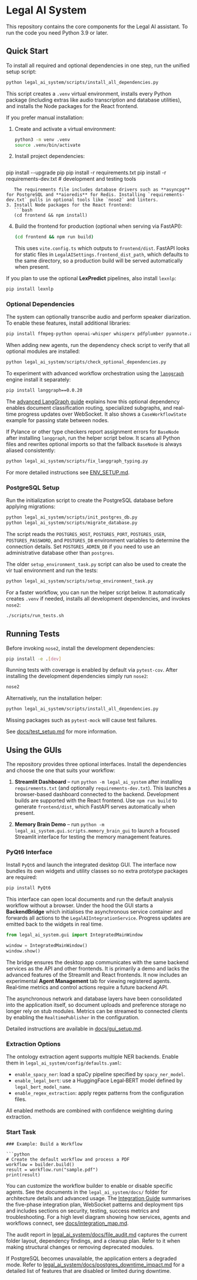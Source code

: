 # Legal AI System

This repository contains the core components for the Legal AI assistant. To run the code you need Python 3.9 or later.

## Quick Start

To install all required and optional dependencies in one step, run the unified setup script:

```bash
python legal_ai_system/scripts/install_all_dependencies.py
```

This script creates a `.venv` virtual environment, installs every Python package (including extras like audio transcription and database utilities), and installs the Node packages for the React frontend.

If you prefer manual installation:
1. Create and activate a virtual environment:
   ```bash
   python3 -m venv .venv
   source .venv/bin/activate
   ```
2. Install project dependencies:
   ```bash
pip install --upgrade pip
pip install -r requirements.txt
pip install -r requirements-dev.txt  # development and testing tools
```
   The requirements file includes database drivers such as **asyncpg** for PostgreSQL and **aioredis** for Redis. Installing `requirements-dev.txt` pulls in optional tools like `nose2` and linters.
3. Install Node packages for the React frontend:
   ```bash
   (cd frontend && npm install)
   ```
4. Build the frontend for production (optional when serving via FastAPI):
   ```bash
   (cd frontend && npm run build)
   ```
   This uses `vite.config.ts` which outputs to `frontend/dist`. FastAPI looks for
   static files in `LegalAISettings.frontend_dist_path`, which defaults to the same directory,
   so a production build will be served automatically when present.

If you plan to use the optional **LexPredict** pipelines, also install `lexnlp`:
```bash
pip install lexnlp
```

### Optional Dependencies

The system can optionally transcribe audio and perform speaker diarization. To
enable these features, install additional libraries:

```bash
pip install ffmpeg-python openai-whisper whisperx pdfplumber pyannote.audio
```

When adding new agents, run the dependency check script to verify that all
optional modules are installed:

```bash
python legal_ai_system/scripts/check_optional_dependencies.py
```

To experiment with advanced workflow orchestration using the
[`langgraph`](https://pypi.org/project/langgraph/) engine install it
separately:

```bash
pip install langgraph==0.0.20
```

The [advanced LangGraph guide](legal_ai_system/docs/advanced_langgraph.md) explains how this
optional dependency enables document classification routing, specialized
subgraphs, and real-time progress updates over WebSocket. It also shows a
`CaseWorkflowState` example for passing state between nodes.

If Pylance or other type checkers report assignment errors for ``BaseNode``
after installing ``langgraph``, run the helper script below. It scans all Python
files and rewrites optional imports so that the fallback ``BaseNode`` is always
aliased consistently:

```bash
python legal_ai_system/scripts/fix_langgraph_typing.py
```

For more detailed instructions see [ENV_SETUP.md](legal_ai_system/docs/ENV_SETUP.md).

### PostgreSQL Setup

Run the initialization script to create the PostgreSQL database before applying migrations:

```bash
python legal_ai_system/scripts/init_postgres_db.py
python legal_ai_system/scripts/migrate_database.py
```

The script reads the `POSTGRES_HOST`, `POSTGRES_PORT`, `POSTGRES_USER`, `POSTGRES_PASSWORD`, and
`POSTGRES_DB` environment variables to determine the connection details. Set `POSTGRES_ADMIN_DB` if
you need to use an administrative database other than `postgres`.

The older `setup_environment_task.py` script can also be used to create the vir
tual environment and run the tests:
```bash
python legal_ai_system/scripts/setup_environment_task.py
```
For a faster workflow, you can run the helper script below. It automatically
creates `.venv` if needed, installs all development dependencies, and invokes
`nose2`:

```bash
./scripts/run_tests.sh
```

## Running Tests

Before invoking `nose2`, install the development dependencies:

```bash
pip install -e .[dev]
```

Running tests with coverage is enabled by default via `pytest-cov`. After
installing the development dependencies simply run `nose2`:

```bash
nose2
```

Alternatively, run the installation helper:

```bash
python legal_ai_system/scripts/install_all_dependencies.py
```

Missing packages such as `pytest-mock` will cause test failures.

See [docs/test_setup.md](legal_ai_system/docs/test_setup.md) for more information.

## Using the GUIs

The repository provides three optional interfaces. Install the dependencies and
choose the one that suits your workflow:

1. **Streamlit Dashboard** – run `python -m legal_ai_system` after installing
   `requirements.txt` (and optionally `requirements-dev.txt`). This launches a browser-based dashboard connected to the
   backend. Development builds are supported with the React frontend.
   Use `npm run build` to generate `frontend/dist`, which FastAPI serves
   automatically when present.

2. **Memory Brain Demo** – run
   `python -m legal_ai_system.gui.scripts.memory_brain_gui` to launch a focused
   Streamlit interface for testing the memory management features.

### PyQt6 Interface

Install `PyQt6` and launch the integrated desktop GUI. The interface now bundles
its own widgets and utility classes so no extra prototype packages are
required:

```bash
pip install PyQt6

```

This interface can open local documents and run the default analysis workflow
without a browser. Under the hood the GUI starts a **BackendBridge** which
initialises the asynchronous service container and forwards all actions to the
`LegalAIIntegrationService`. Progress updates are emitted back to the widgets in
real time.

```python
from legal_ai_system.gui import IntegratedMainWindow

window = IntegratedMainWindow()
window.show()
```

The bridge ensures the desktop app communicates with the same backend services
as the API and other frontends. It is primarily a demo and lacks the advanced
features of the Streamlit and React frontends.
It now includes an experimental **Agent Management** tab for viewing registered
agents. Real‑time metrics and control actions require a future backend API.

The asynchronous network and database layers have been consolidated into the
application itself, so document uploads and preference storage no longer rely on
stub modules. Metrics can be streamed to connected clients by enabling the
`RealtimePublisher` in the configuration.

Detailed instructions are available in [docs/gui_setup.md](legal_ai_system/docs/gui_setup.md).

### Extraction Options

The ontology extraction agent supports multiple NER backends. Enable them in
`legal_ai_system/config/defaults.yaml`:

- `enable_spacy_ner`: load a spaCy pipeline specified by `spacy_ner_model`.
- `enable_legal_bert`: use a HuggingFace Legal‑BERT model defined by
  `legal_bert_model_name`.
- `enable_regex_extraction`: apply regex patterns from the configuration files.

All enabled methods are combined with confidence weighting during extraction.


### Start Task


```
### Example: Build a Workflow

```python
# Create the default workflow and process a PDF
workflow = builder.build()
result = workflow.run("sample.pdf")
print(result)
```

You can customize the workflow builder to enable or disable specific agents.
See the documents in the `legal_ai_system/docs/` folder for architecture details and advanced
usage. The [Integration Guide](legal_ai_system/docs/integration_plan.md) summarises the
five-phase integration plan, WebSocket patterns and deployment tips and
includes sections on security, testing, success metrics and troubleshooting.
For a high level diagram showing how services, agents and workflows connect, see
[docs/integration_map.md](docs/integration_map.md).

The audit report in
[legal_ai_system/docs/file_audit.md](legal_ai_system/docs/file_audit.md)
captures the current folder layout, dependency findings, and a cleanup plan.
Refer to it when making structural changes or removing deprecated modules.

If PostgreSQL becomes unavailable, the application enters a degraded mode.
Refer to [legal_ai_system/docs/postgres_downtime_impact.md](legal_ai_system/docs/postgres_downtime_impact.md)
for a detailed list of features that are disabled or limited during downtime.
